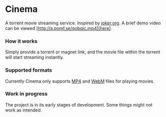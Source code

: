 # Cinema
A torrent movie streaming service. Inspired by [joker.org](http://joker.org).
A brief demo video can be viewed [http://a.pomf.se/qobqjc.mp4](here).

### How it works
Simply provide a torrent or magnet link, and the movie file within the torrent will start
streaming instantly.

### Supported formats
Currently Cinema only supports [MP4](http://en.wikipedia.org/wiki/MPEG-4_Part_14)
and [WebM](http://en.wikipedia.org/wiki/WebM) files for playing movies.

### Work in progress
The project is in its early stages of development. Some things might not work as intended.